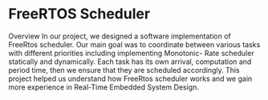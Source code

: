 # FreeRTOS Scheduler

Overview
In our project, we designed a software implementation of FreeRtos scheduler. Our main goal was
to coordinate between various tasks with different priorities including implementing Monotonic-
Rate scheduler statically and dynamically. Each task has its own arrival, computation and period
time, then we ensure that they are scheduled accordingly. This project helped us understand how
FreeRtos scheduler works and we gain more experience in Real-Time Embedded System Design.
